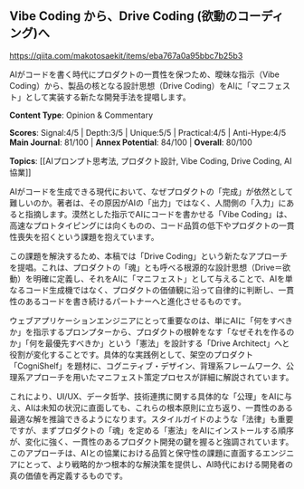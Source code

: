 ## Vibe Coding から、Drive Coding (欲動のコーディング)へ

https://qiita.com/makotosaekit/items/eba767a0a95bbc7b25b3

AIがコードを書く時代にプロダクトの一貫性を保つため、曖昧な指示（Vibe Coding）から、製品の核となる設計思想（Drive Coding）をAIに「マニフェスト」として実装する新たな開発手法を提唱します。

**Content Type**: Opinion & Commentary

**Scores**: Signal:4/5 | Depth:3/5 | Unique:5/5 | Practical:4/5 | Anti-Hype:4/5
**Main Journal**: 81/100 | **Annex Potential**: 84/100 | **Overall**: 80/100

**Topics**: [[AIプロンプト思考法, プロダクト設計, Vibe Coding, Drive Coding, AI協業]]

AIがコードを生成できる現代において、なぜプロダクトの「完成」が依然として難しいのか。著者は、その原因がAIの「出力」ではなく、人間側の「入力」にあると指摘します。漠然とした指示でAIにコードを書かせる「Vibe Coding」は、高速なプロトタイピングには向くものの、コード品質の低下やプロダクトの一貫性喪失を招くという課題を抱えています。

この課題を解決するため、本稿では「Drive Coding」という新たなアプローチを提唱。これは、プロダクトの「魂」とも呼べる根源的な設計思想（Drive＝欲動）を明確に定義し、それをAIに「マニフェスト」として与えることで、AIを単なるコード生成機ではなく、プロダクトの価値観に沿って自律的に判断し、一貫性のあるコードを書き続けるパートナーへと進化させるものです。

ウェブアプリケーションエンジニアにとって重要なのは、単にAIに「何をすべきか」を指示するプロンプターから、プロダクトの根幹をなす「なぜそれを作るのか」「何を最優先すべきか」という「憲法」を設計する「Drive Architect」へと役割が変化することです。具体的な実践例として、架空のプロダクト「CogniShelf」を題材に、コグニティブ・デザイン、背理系フレームワーク、公理系アプローチを用いたマニフェスト策定プロセスが詳細に解説されています。

これにより、UI/UX、データ哲学、技術連携に関する具体的な「公理」をAIに与え、AIは未知の状況に直面しても、これらの根本原則に立ち返り、一貫性のある最適な解を推論できるようになります。スタイルガイドのような「法律」も重要ですが、まずプロダクトの「魂」を定める「憲法」をAIにインストールする順序が、変化に強く、一貫性のあるプロダクト開発の鍵を握ると強調されています。このアプローチは、AIとの協業における品質と保守性の課題に直面するエンジニアにとって、より戦略的かつ根本的な解決策を提供し、AI時代における開発者の真の価値を再定義するものです。